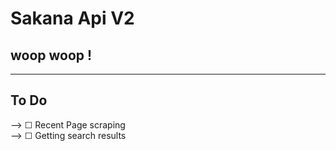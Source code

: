 # Sakana Api V2
## woop woop !
<hr/>

## To Do
--> ☐ Recent Page scraping<br>
--> ☐ Getting search results<br>
